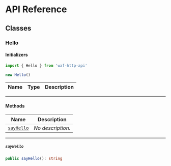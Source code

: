 # API Reference <a name="API Reference" id="api-reference"></a>



## Classes <a name="Classes" id="Classes"></a>

### Hello <a name="Hello" id="waf-http-api.Hello"></a>

#### Initializers <a name="Initializers" id="waf-http-api.Hello.Initializer"></a>

```typescript
import { Hello } from 'waf-http-api'

new Hello()
```

| **Name** | **Type** | **Description** |
| --- | --- | --- |

---

#### Methods <a name="Methods" id="Methods"></a>

| **Name** | **Description** |
| --- | --- |
| <code><a href="#waf-http-api.Hello.sayHello">sayHello</a></code> | *No description.* |

---

##### `sayHello` <a name="sayHello" id="waf-http-api.Hello.sayHello"></a>

```typescript
public sayHello(): string
```





